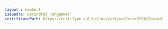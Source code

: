 ```yaml
--- 
layout : newCert 
issuedTo: Govindraj Tungenwar 
certificatePath: https://certifyme.online/img/cert/agilencr2020/GovindrajTungenwar_18e41.png
--- 
```

